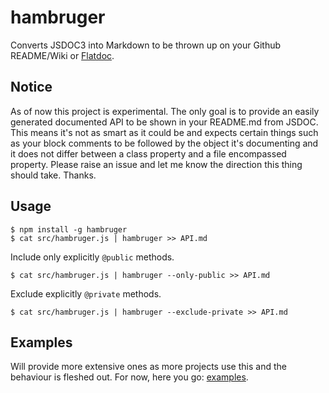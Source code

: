 hambruger
=====

Converts JSDOC3 into Markdown to be thrown up on your Github README/Wiki or [Flatdoc](http://ricostacruz.com/flatdoc/).

## Notice

As of now this project is experimental. The only goal is to provide an easily generated documented API to be shown in your README.md from JSDOC. This means it's not as smart as it could be and expects certain things such as your block comments to be followed by the object it's documenting and it does not differ between a class property and a file encompassed property. Please raise an issue and let me know the direction this thing should take. Thanks.

## Usage
```
$ npm install -g hambruger 
$ cat src/hambruger.js | hambruger >> API.md
```

Include only explicitly `@public` methods.

```
$ cat src/hambruger.js | hambruger --only-public >> API.md
```

Exclude explicitly `@private` methods.

```
$ cat src/hambruger.js | hambruger --exclude-private >> API.md
```

## Examples

Will provide more extensive ones as more projects use this and the behaviour is fleshed out. For now, here you go: [examples](https://github.com/aef-/hambruger/blob/develop/tests/markdown/).
